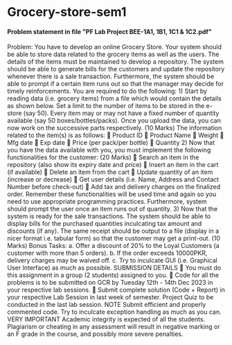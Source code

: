 # Grocery-store-sem1
<h4>Problem statement in file "PF Lab Project BEE-1A1, 1B1, 1C1 & 1C2.pdf"</h4>
Problem:
You have to develop an online Grocery Store. Your system should be able to store data related to the
grocery items as well as the users. The details of the items must be maintained to develop a repository.
The system should be able to generate bills for the customers and update the repository whenever there
is a sale transaction. Furthermore, the system should be able to prompt if a certain item runs out so that
the manager may decide for timely reinforcements.
You are required to do the following:
1) Start by reading data (i.e. grocery items) from a file which would contain the details as shown
below. Set a limit to the number of items to be stored in the e-store (say 50). Every item may or
may not have a fixed number of quantity available (say 50 boxes/bottles/packs). Once you
upload the data, you can now work on the successive parts respectively. (10 Marks)
The information related to the item(s) is as follows:
 Product ID
 Product Name
 Weight
 Mfg date
 Exp date
 Price (per pack/per bottle)
 Quantity
2) Now that you have the data available with you, you must implement the following
functionalities for the customer: (20 Marks)
 Search an item in the repository (also show its expiry date and price)
 Insert an item in the cart (if available)
 Delete an item from the cart
 Update quantity of an item (increase or decrease)
 Get user details (i.e. Name, Address and Contact Number before check-out)
 Add tax and delivery charges on the finalized order.
Remember these functionalities will be used time and again so you need to use appropriate
programming practices. Furthermore, system should prompt the user once an item runs out of
quantity.
3) Now that the system is ready for the sale transactions. The system should be able to display bills
for the purchased quantities inculcating tax amount and discounts (if any). The same receipt
should be output to a file (display in a nicer format i.e. tabular form) so that the customer may
get a print-out. (10 Marks)
Bonus Tasks:
a. Offer a discount of 20% to the Loyal Customers (a customer with more than 5 orders).
b. If the order exceeds 10000PKR, delivery charges may be waived off.
c. Try to inculcate GUI (i.e. Graphical User Interface) as much as possible.
SUBMISSION DETAILS
 You must do this assignment in a group (2 students) assigned to you.
 Code for all the problems is to be submitted on GCR by Tuesday 12th
- 14th Dec 2023 in your
respective lab sessions.
 Submit complete solution (Code + Report) in your respective Lab Session in last week of
semester. Project Quiz to be conducted in the last lab session.
NOTE
Submit efficient and properly commented code. Try to inculcate exception handling as much as you can.
VERY IMPORTANT
Academic integrity is expected of all the students. Plagiarism or cheating in any assessment will result
in negative marking or an F grade in the course, and possibly more severe penalties.
